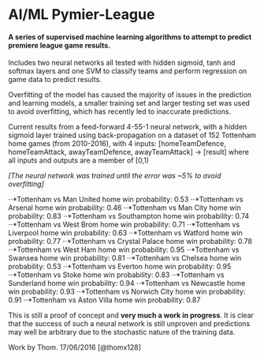# AI/ML Pymier-League
#### A series of supervised machine learning algorithms to attempt to predict premiere league game results.

Includes two neural networks all tested with hidden sigmoid, tanh and softmax layers and one SVM to classify teams and perform regression on game data to predict results.

Overfitting of the model has caused the majority of issues in the prediction and learning models, a smaller training set and larger testing set was used to avoid overfitting, which has recently led to inaccurate predictions. 

Current results from a feed-forward 4-55-1 neural network, with a hidden sigmoid layer trained using back-propagation on a dataset of 152 Tottenham home games (from 2010-2016), with 4 inputs: [homeTeamDefence, homeTeamAttack, awayTeamDefence, awayTeamAttack] -> [result] 
where all inputs and outputs are a member of [0,1)

*[The neural network was trained until the error was ~5% to avoid overfitting]*

⋅⋅*Tottenham  vs  Man United     home win probability:  0.53 
⋅⋅*Tottenham  vs  Arsenal        home win probability:  0.46 
⋅⋅*Tottenham  vs  Man City       home win probability:  0.83 
⋅⋅*Tottenham  vs  Southampton    home win probability:  0.74 
⋅⋅*Tottenham  vs  West Brom      home win probability:  0.71 
⋅⋅*Tottenham  vs  Liverpool      home win probability:  0.63 
⋅⋅*Tottenham  vs  Watford        home win probability:  0.77 
⋅⋅*Tottenham  vs  Crystal Palace home win probability:  0.78 
⋅⋅*Tottenham  vs  West Ham       home win probability:  0.95 
⋅⋅*Tottenham  vs  Swansea        home win probability:  0.81 
⋅⋅*Tottenham  vs  Chelsea        home win probability:  0.53 
⋅⋅*Tottenham  vs  Everton        home win probability:  0.95 
⋅⋅*Tottenham  vs  Stoke          home win probability:  0.83
⋅⋅*Tottenham  vs  Sunderland     home win probability:  0.94
⋅⋅*Tottenham  vs  Newcastle      home win probability:  0.93
⋅⋅*Tottenham  vs  Norwich City   home win probability:  0.91
⋅⋅*Tottenham  vs  Aston Villa    home win probability:  0.87

This is still a proof of concept and **very much a work in progress**. It is clear that the success of such a neural network is still unproven and predictions may well be arbitrary due  to the stochastic nature of the training data.

Work by Thom. 17/06/2016 [@thomx128]


